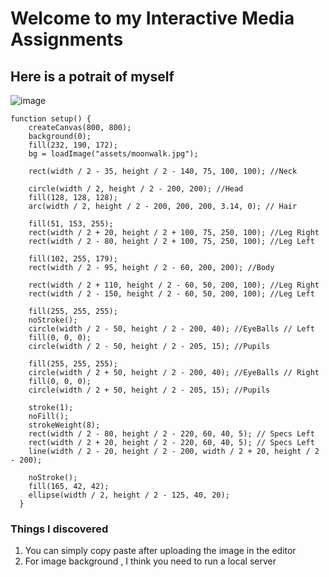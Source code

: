 # Welcome to my Interactive Media Assignments 

## Here is a potrait of myself

![image](https://user-images.githubusercontent.com/31856059/151677461-bfa141ba-026f-4b8f-93bb-0c19c9166d8f.png)

````
function setup() {
    createCanvas(800, 800);
    background(0);
    fill(232, 190, 172);
    bg = loadImage("assets/moonwalk.jpg");
  
    rect(width / 2 - 35, height / 2 - 140, 75, 100, 100); //Neck
  
    circle(width / 2, height / 2 - 200, 200); //Head
    fill(128, 128, 128);
    arc(width / 2, height / 2 - 200, 200, 200, 3.14, 0); // Hair
  
    fill(51, 153, 255);
    rect(width / 2 + 20, height / 2 + 100, 75, 250, 100); //Leg Right
    rect(width / 2 - 80, height / 2 + 100, 75, 250, 100); //Leg Left
  
    fill(102, 255, 179);
    rect(width / 2 - 95, height / 2 - 60, 200, 200); //Body
  
    rect(width / 2 + 110, height / 2 - 60, 50, 200, 100); //Leg Right
    rect(width / 2 - 150, height / 2 - 60, 50, 200, 100); //Leg Left
  
    fill(255, 255, 255);
    noStroke();
    circle(width / 2 - 50, height / 2 - 200, 40); //EyeBalls // Left
    fill(0, 0, 0);
    circle(width / 2 - 50, height / 2 - 205, 15); //Pupils
  
    fill(255, 255, 255);
    circle(width / 2 + 50, height / 2 - 200, 40); //EyeBalls // Right
    fill(0, 0, 0);
    circle(width / 2 + 50, height / 2 - 205, 15); //Pupils
  
    stroke(1);
    noFill();
    strokeWeight(8);
    rect(width / 2 - 80, height / 2 - 220, 60, 40, 5); // Specs Left
    rect(width / 2 + 20, height / 2 - 220, 60, 40, 5); // Specs Left
    line(width / 2 - 20, height / 2 - 200, width / 2 + 20, height / 2 - 200);
  
    noStroke();
    fill(165, 42, 42);
    ellipse(width / 2, height / 2 - 125, 40, 20);
  }
  ````
  
 ### Things I discovered 
 
 1. You can simply copy paste after uploading the image in the editor 
 2. For image background , I think you need to run a local server 
